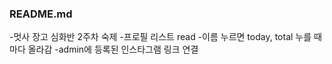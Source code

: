 ### README.md

-멋사 장고 심화반 2주차 숙제
-프로필 리스트 read
-이름 누르면 today, total 누를 때마다 올라감
-admin에 등록된 인스타그램 링크 연결